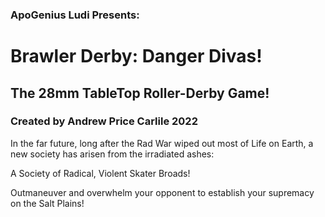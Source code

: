 ### ApoGenius Ludi Presents:


# Brawler Derby: Danger Divas!


## The 28mm TableTop Roller-Derby Game!

### Created by Andrew Price Carlile 2022

In the far future, long after the Rad War wiped out most of Life on Earth, a new society has arisen from the irradiated ashes:

A Society of Radical, Violent Skater Broads!

Outmaneuver and overwhelm your opponent to establish your supremacy on the Salt Plains!
